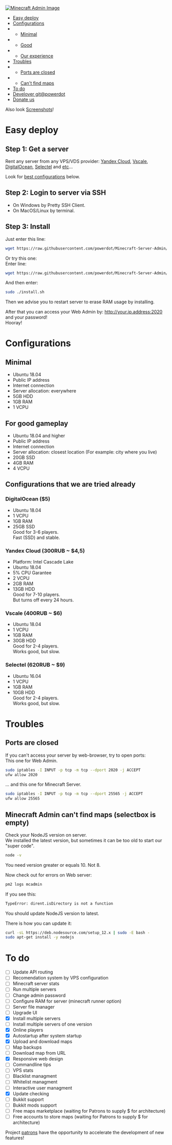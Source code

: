 [![Minecraft Admin Image](https://storage.yandexcloud.net/actid-storage/Minecraft-Server-Admin/mnjs.png?v2)](https://github.com/powerdot/Minecraft-Server-Admin)

* [Easy deploy](#easy-deploy)
* [Configurations](#configurations)
* * [Minimal](#minimal)
* * [Good](#for-good-gameplay)
* * [Our experience](#configurations-that-we-are-tried-already)
* [Troubles](#troubles)
* * [Ports are closed](#ports-are-closed)
* * [Can't find maps](#minecraft-admin-cant-find-maps-selectbox-is-empty)
* [To do](#to-do)
* [Develover git@powerdot](https://github.com/powerdot/)
* [Donate us](https://patreon.com/minecraft_admin)  

Also look [Screenshots](https://github.com/powerdot/Minecraft-Server-Admin/blob/master/SCREENSHOTS.md)!

# Easy deploy

## Step 1: Get a server
Rent any server from any VPS/VDS provider: [Yandex Cloud](https://cloud.yandex.ru/), [Vscale](https://vscale.io/), [DigitalOcean](https://www.digitalocean.com/), [Selectel](https://selectel.ru/) and [etc](https://www.techradar.com/news/best-vps-hosting)...

Look for [best configurations](#for-good-gameplay) below.

## Step 2: Login to server via SSH
* On Windows by Pretty SSH Client.
* On MacOS/Linux by terminal.

## Step 3: Install

Just enter this line:
```bash
wget https://raw.githubusercontent.com/powerdot/Minecraft-Server-Admin/master/install.sh && chmod +x install.sh && ./install.sh
```

Or try this one:  
Enter line:
```bash
wget https://raw.githubusercontent.com/powerdot/Minecraft-Server-Admin/master/install.sh && chmod +x install.sh
```
And then enter:
```bash
sudo ./install.sh
```

Then we advise you to restart server to erase RAM usage by installing.  

After that you can access your Web Admin by: http://your.ip.address:2020 and your password!  
Hooray!

# Configurations

## Minimal
* Ubuntu 18.04
* Public IP address
* Internet connection
* Server allocation: everywhere
* 5GB HDD
* 1GB RAM
* 1 VCPU

## For good gameplay
* Ubuntu 18.04 and higher
* Public IP address
* Internet connection
* Server allocation: closest location (For example: city where you live)
* 20GB SSD
* 4GB RAM
* 4 VCPU

## Configurations that we are tried already

### DigitalOcean ($5)
* Ubuntu 18.04
* 1 VCPU
* 1GB RAM
* 25GB SSD  
Good for 3-6 players.  
Fast (SSD) and stable.

### Yandex Cloud (300RUB ~ $4,5)
* Platform: Intel Cascade Lake
* Ubuntu 18.04
* 5% CPU Garantee
* 2 VCPU
* 2GB RAM
* 13GB HDD  
Good for 7-10 players.  
But turns off every 24 hours.

### Vscale (400RUB ~ $6)
* Ubuntu 18.04
* 1 VCPU
* 1GB RAM
* 30GB HDD  
Good for 2-4 players.  
Works good, but slow.

### Selectel (620RUB ~ $9)
* Ubuntu 16.04
* 1 VCPU
* 1GB RAM
* 10GB HDD  
Good for 2-4 players.  
Works good, but slow.

# Troubles

## Ports are closed
If you can't access your server by web-browser, try to open ports:  
This one for Web Admin.
```bash
sudo iptables -I INPUT -p tcp -m tcp --dport 2020 -j ACCEPT
ufw allow 2020
```
... and this one for Minecraft Server.
```bash
sudo iptables -I INPUT -p tcp -m tcp --dport 25565 -j ACCEPT
ufw allow 25565
```

## Minecraft Admin can't find maps (selectbox is empty)
Check your NodeJS version on server.  
We installed the latest version, but sometimes it can be too old to start our "super code".  
```bash
node -v
```
You need version greater or equals 10. Not 8.

Now check out for errors on Web server:
```bash
pm2 logs mcadmin
```
If you see this:
```bash
TypeError: dirent.isDirectory is not a function
```
You should update NodeJS version to latest.  

There is how you can update it:
```bash
curl -sL https://deb.nodesource.com/setup_12.x | sudo -E bash -
sudo apt-get install -y nodejs
```

# To do
- [ ] Update API routing
- [ ] Recomendation system by VPS configuration
- [ ] Minecraft server stats
- [ ] Run multiple servers
- [ ] Change admin password
- [ ] Configure RAM for server (minecraft runner option)
- [ ] Server file manager
- [ ] Upgrade UI
- [x] Install multiple servers
- [ ] Install multiple servers of one version
- [x] Online players
- [x] Autostartup after system startup
- [x] Upload and download maps
- [ ] Map backups
- [ ] Download map from URL
- [x] Responsive web design
- [ ] Commandline tips
- [ ] VPS stats
- [ ] Blacklist managment
- [ ] Whitelist managment
- [ ] Interactive user managment
- [x] Update checking
- [ ] Bukkit support
- [ ] Bukkit mods support
- [ ] Free maps marketplace (waiting for Patrons to supply $ for architecture)
- [ ] Free accounts to store maps (waiting for Patrons to supply $ for architecture)

Project [patrons](https://www.patreon.com/minecraft_admin) have the opportunity to accelerate the development of new features!  